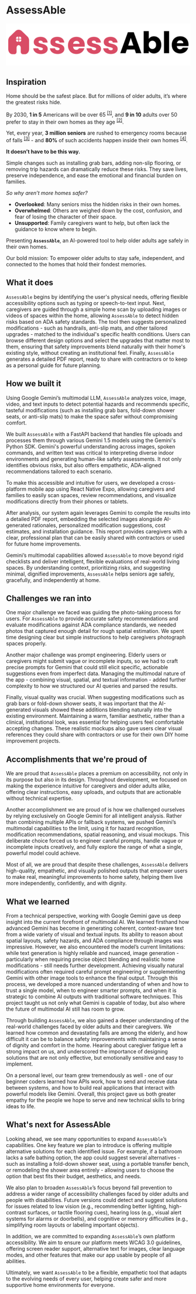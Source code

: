 # AssessAble

![logo](./assessable_logo.png)

## Inspiration

Home should be the safest place. But for millions of older adults, it’s where the greatest risks hide.

By 2030, **1 in 5** Americans will be over 65 <sup>[[1]](https://www.prb.org/resources/fact-sheet-aging-in-the-united-states/)</sup>, and **9 in 10** adults over 50 prefer to stay in their own homes as they age <sup>[[2]](https://www.upi.com/Health_News/2022/04/13/Americans-age-in-place/1201649856750/)</sup>.

Yet, every year, **3 million seniors** are rushed to emergency rooms because of falls <sup>[[3]](https://www.cdc.gov/falls/data-research/facts-stats/index.html)</sup> - and **80%** of such accidents happen inside their own homes <sup>[[4]](https://pmc.ncbi.nlm.nih.gov/articles/PMC8669898/)</sup>.

**It doesn’t have to be this way.**

Simple changes such as installing grab bars, adding non-slip flooring, or removing trip hazards can dramatically reduce these risks. They save lives, preserve independence, and ease the emotional and financial burden on families.

_So why aren’t more homes safer?_

- **Overlooked**: Many seniors miss the hidden risks in their own homes.
- **Overwhelmed**: Others are weighed down by the cost, confusion, and fear of losing the character of their space.
- **Unsupported**: Family caregivers want to help, but often lack the guidance to know where to begin.

Presenting **`AssessAble`**, an AI-powered tool to help older adults age safely in their own homes.

Our bold mission: To empower older adults to stay safe, independent, and connected to the homes that hold their fondest memories.

## What it does

`AssessAble` begins by identifying the user's physical needs, offering flexible accessibility options such as typing or speech-to-text input. Next, caregivers are guided through a simple home scan by uploading images or videos of spaces within the home, allowing `AssessAble` to detect hidden risks based on ADA safety standards. The tool then suggests personalized modifications - such as handrails, anti-slip mats, and other tailored upgrades - matched to the individual's specific health conditions. Users can browse different design options and select the upgrades that matter most to them, ensuring that safety improvements blend naturally with their home's existing style, without creating an institutional feel. Finally, `AssessAble` generates a detailed PDF report, ready to share with contractors or to keep as a personal guide for future planning.

## How we built it

Using Google Gemini’s multimodal LLM, `AssessAble` analyzes voice, image, video, and text inputs to detect potential hazards and recommends specific, tasteful modifications (such as installing grab bars, fold-down shower seats, or anti-slip mats) to make the space safer without compromising comfort.

We built `AssessAble` with a FastAPI backend that handles file uploads and processes them through various Gemini 1.5 models using the Gemini's Python SDK. Gemini's powerful understanding across images, spoken commands, and written text was critical to interpreting diverse indoor environments and generating human-like safety assessments. It not only identifies obvious risks, but also offers empathetic, ADA-aligned recommendations tailored to each scenario.

To make this accessible and intuitive for users, we developed a cross-platform mobile app using React Native Expo, allowing caregivers and families to easily scan spaces, review recommendations, and visualize modifications directly from their phones or tablets.

After analysis, our system again leverages Gemini to compile the results into a detailed PDF report, embedding the selected images alongside AI-generated rationales, personalized modification suggestions, cost estimates, and installation guidance. This report provides caregivers with a clear, professional plan that can be easily shared with contractors or used for future home improvements.

Gemini’s multimodal capabilities allowed `AssessAble` to move beyond rigid checklists and deliver intelligent, flexible evaluations of real-world living spaces. By understanding context, prioritizing risks, and suggesting minimal, dignified improvements, `AssessAble` helps seniors age safely, gracefully, and independently at home.

## Challenges we ran into

One major challenge we faced was guiding the photo-taking process for users. For `AssessAble` to provide accurate safety recommendations and evaluate modifications against ADA compliance standards, we needed photos that captured enough detail for rough spatial estimation. We spent time designing clear but simple instructions to help caregivers photograph spaces properly.

Another major challenge was prompt engineering. Elderly users or caregivers might submit vague or incomplete inputs, so we had to craft precise prompts for Gemini that could still elicit specific, actionable suggestions even from imperfect data. Managing the multimodal nature of the app - combining visual, spatial, and textual information - added further complexity to how we structured our AI queries and parsed the results.

Finally, visual quality was crucial. When suggesting modifications such as grab bars or fold-down shower seats, it was important that the AI-generated visuals showed these additions blending naturally into the existing environment. Maintaining a warm, familiar aesthetic, rather than a clinical, institutional look, was essential for helping users feel comfortable accepting changes. These realistic mockups also gave users clear visual references they could share with contractors or use for their own DIY home improvement projects.

## Accomplishments that we're proud of

We are proud that `AssessAble` places a premium on accessibility, not only in its purpose but also in its design. Throughout development, we focused on making the experience intuitive for caregivers and older adults alike, offering clear instructions, easy uploads, and outputs that are actionable without technical expertise.

Another accomplishment we are proud of is how we challenged ourselves by relying exclusively on Google Gemini for all intelligent analysis. Rather than combining multiple APIs or fallback systems, we pushed Gemini’s multimodal capabilities to the limit, using it for hazard recognition, modification recommendations, spatial reasoning, and visual mockups. This deliberate choice forced us to engineer careful prompts, handle vague or incomplete inputs creatively, and fully explore the range of what a single, powerful model could achieve.

Most of all, we are proud that despite these challenges, `AssessAble` delivers high-quality, empathetic, and visually polished outputs that empower users to make real, meaningful improvements to home safety, helping them live more independently, confidently, and with dignity.

## What we learned

From a technical perspective, working with Google Gemini gave us deep insight into the current forefront of multimodal AI. We learned firsthand how advanced Gemini has become in generating coherent, context-aware text from a wide variety of visual and textual inputs. Its ability to reason about spatial layouts, safety hazards, and ADA compliance through images was impressive. However, we also encountered the model’s current limitations: while text generation is highly reliable and nuanced, image generation - particularly when requiring precise object blending and realistic home modifications - still needs further development. Achieving visually natural modifications often required careful prompt engineering or supplementing Gemini with other image tools to enhance the final output. Through this process, we developed a more nuanced understanding of when and how to trust a single model, when to engineer smarter prompts, and when it is strategic to combine AI outputs with traditional software techniques. This project taught us not only what Gemini is capable of today, but also where the future of multimodal AI still has room to grow.

Through building `AssessAble`, we also gained a deeper understanding of the real-world challenges faced by older adults and their caregivers. We learned how common and devastating falls are among the elderly, and how difficult it can be to balance safety improvements with maintaining a sense of dignity and comfort in the home. Hearing about caregiver fatigue left a strong impact on us, and underscored the importance of designing solutions that are not only effective, but emotionally sensitive and easy to implement.

On a personal level, our team grew tremendously as well - one of our beginner coders learned how APIs work, how to send and receive data between systems, and how to build real applications that interact with powerful models like Gemini. Overall, this project gave us both greater empathy for the people we hope to serve and new technical skills to bring ideas to life.

## What's next for AssessAble

Looking ahead, we see many opportunities to expand `AssessAble`’s capabilities. One key feature we plan to introduce is offering multiple alternative solutions for each identified issue. For example, if a bathroom lacks a safe bathing option, the app could suggest several alternatives - such as installing a fold-down shower seat, using a portable transfer bench, or remodeling the shower area entirely - allowing users to choose the option that best fits their budget, aesthetics, and needs.

We also plan to broaden `AssessAble`’s focus beyond fall prevention to address a wider range of accessibility challenges faced by older adults and people with disabilities. Future versions could detect and suggest solutions for issues related to low vision (e.g., recommending better lighting, high-contrast surfaces, or tactile flooring cues), hearing loss (e.g., visual alert systems for alarms or doorbells), and cognitive or memory difficulties (e.g., simplifying room layouts or labeling important objects).

In addition, we are committed to expanding `AssessAble`’s own platform accessibility. We aim to ensure our platform meets WCAG 3.0 guidelines, offering screen reader support, alternative text for images, clear language modes, and other features that make our app usable by people of all abilities.

Ultimately, we want `AssessAble` to be a flexible, empathetic tool that adapts to the evolving needs of every user, helping create safer and more supportive home environments for everyone.
